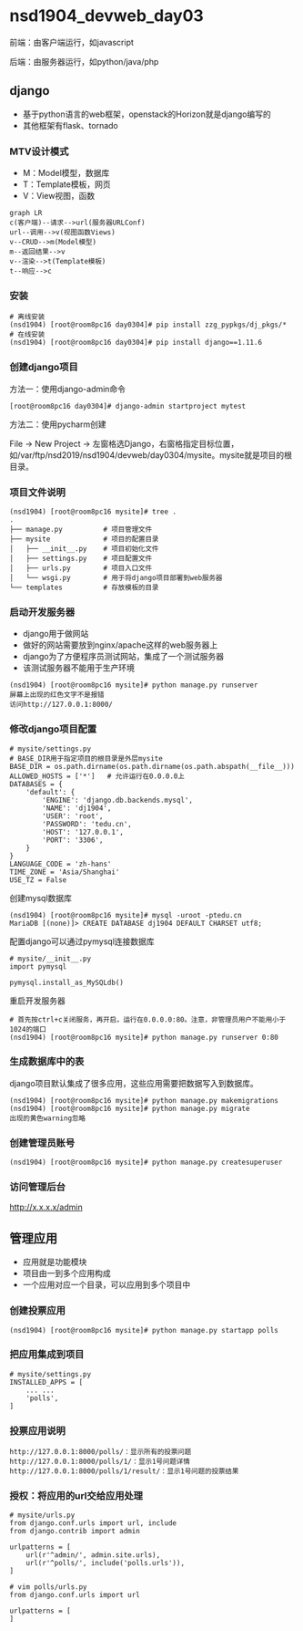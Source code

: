 # nsd1904_devweb_day03

前端：由客户端运行，如javascript

后端：由服务器运行，如python/java/php

## django

- 基于python语言的web框架，openstack的Horizon就是django编写的
- 其他框架有flask、tornado

### MTV设计模式

- M：Model模型，数据库
- T：Template模板，网页
- V：View视图，函数

```mermaid
graph LR
c(客户端)--请求-->url(服务器URLConf)
url--调用-->v(视图函数Views)
v--CRUD-->m(Model模型)
m--返回结果-->v
v--渲染-->t(Template模板)
t--响应-->c
```

### 安装

```shell
# 离线安装
(nsd1904) [root@room8pc16 day0304]# pip install zzg_pypkgs/dj_pkgs/*
# 在线安装
(nsd1904) [root@room8pc16 day0304]# pip install django==1.11.6
```

### 创建django项目

方法一：使用django-admin命令

```shell
[root@room8pc16 day0304]# django-admin startproject mytest
```

方法二：使用pycharm创建

File -> New Project -> 左窗格选Django，右窗格指定目标位置，如/var/ftp/nsd2019/nsd1904/devweb/day0304/mysite。mysite就是项目的根目录。

### 项目文件说明

```shell
(nsd1904) [root@room8pc16 mysite]# tree .
.
├── manage.py          # 项目管理文件
├── mysite             # 项目的配置目录
│   ├── __init__.py    # 项目初始化文件
│   ├── settings.py    # 项目配置文件
│   ├── urls.py        # 项目入口文件
│   └── wsgi.py        # 用于将django项目部署到web服务器
└── templates          # 存放模板的目录
```

### 启动开发服务器

- django用于做网站
- 做好的网站需要放到nginx/apache这样的web服务器上
- django为了方便程序员测试网站，集成了一个测试服务器
- 该测试服务器不能用于生产环境

```shell
(nsd1904) [root@room8pc16 mysite]# python manage.py runserver
屏幕上出现的红色文字不是报错
访问http://127.0.0.1:8000/
```

### 修改django项目配置

```shell
# mysite/settings.py
# BASE_DIR用于指定项目的根目录是外层mysite
BASE_DIR = os.path.dirname(os.path.dirname(os.path.abspath(__file__)))
ALLOWED_HOSTS = ['*']   # 允许运行在0.0.0.0上
DATABASES = {
    'default': {
        'ENGINE': 'django.db.backends.mysql',
        'NAME': 'dj1904',
        'USER': 'root',
        'PASSWORD': 'tedu.cn',
        'HOST': '127.0.0.1',
        'PORT': '3306',
    }
}
LANGUAGE_CODE = 'zh-hans'
TIME_ZONE = 'Asia/Shanghai'
USE_TZ = False
```

创建mysql数据库

```shell
(nsd1904) [root@room8pc16 mysite]# mysql -uroot -ptedu.cn
MariaDB [(none)]> CREATE DATABASE dj1904 DEFAULT CHARSET utf8;
```

配置django可以通过pymysql连接数据库

```shell
# mysite/__init__.py
import pymysql

pymysql.install_as_MySQLdb()
```

重启开发服务器

```shell
# 首先按ctrl+c关闭服务，再开启，运行在0.0.0.0:80。注意，非管理员用户不能用小于1024的端口
(nsd1904) [root@room8pc16 mysite]# python manage.py runserver 0:80
```

### 生成数据库中的表

django项目默认集成了很多应用，这些应用需要把数据写入到数据库。

```shell
(nsd1904) [root@room8pc16 mysite]# python manage.py makemigrations
(nsd1904) [root@room8pc16 mysite]# python manage.py migrate
出现的黄色warning忽略
```

### 创建管理员账号

```shell
(nsd1904) [root@room8pc16 mysite]# python manage.py createsuperuser
```

### 访问管理后台

http://x.x.x.x/admin

## 管理应用

- 应用就是功能模块
- 项目由一到多个应用构成
- 一个应用对应一个目录，可以应用到多个项目中

### 创建投票应用

```shell
(nsd1904) [root@room8pc16 mysite]# python manage.py startapp polls
```

### 把应用集成到项目

```shell
# mysite/settings.py
INSTALLED_APPS = [
    ... ...
    'polls',
]
```

### 投票应用说明

```shell
http://127.0.0.1:8000/polls/：显示所有的投票问题
http://127.0.0.1:8000/polls/1/：显示1号问题详情
http://127.0.0.1:8000/polls/1/result/：显示1号问题的投票结果
```

### 授权：将应用的url交给应用处理

```shell
# mysite/urls.py
from django.conf.urls import url, include
from django.contrib import admin

urlpatterns = [
    url(r'^admin/', admin.site.urls),
    url(r'^polls/', include('polls.urls')),
]

# vim polls/urls.py
from django.conf.urls import url

urlpatterns = [
]
```

















